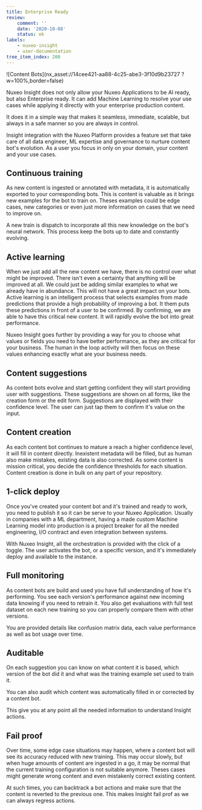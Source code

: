 ```yaml
---
title: Enterprise Ready
review:
    comment: ''
    date: '2020-10-08'
    status: ok
labels:
    - nuxeo-insight
    - user-documentation
tree_item_index: 200
---
```

![Content Bots](nx_asset://14cee421-aa88-4c25-abe3-3f10d9b23727 ?w=100%,border=false)

Nuxeo Insight does not only allow your Nuxeo Applications to be AI ready, but also Enterprise ready.
It can add Machine Learning to resolve your use cases while applying it directly with your enterprise production content.

It does it in a simple way that makes it seamless, immediate, scalable, but always in a safe manner so you are always in control.

Insight integration with the Nuxeo Platform provides a feature set that take care of all data engineer, ML expertise and governance to nurture content bot's evolution. 
As a user you focus in only on your domain, your content and your use cases.

## Continuous training ##
As new content is ingested or annotated with metadata, it is automatically exported to your corresponding bots.
This is content is valuable as it brings new examples for the bot to train on. Theses examples could be edge cases, new categories or even just more information on cases that we need to improve on.

A new train is dispatch to incorporate all this new knowledge on the bot's neural network.
This process keep the bots up to date and constantly evolving.

## Active learning ##
When we just add all the new content we have, there is no control over what might be improved. There isn't even a certainty that anything will be improved at all. We could just be adding similar examples to what we already have in abundance. This will not have a great impact on your bots.
Active learning is an intelligent process that selects examples from made predictions that provide a high probability of improving a bot. It them puts these predictions in front of a user to be confirmed.
By confirming, we are able to have this critical new content. It will rapidly evolve the bot into great performance.

Nuxeo Insight goes further by providing a way for you to choose what values or fields you need to have better performance, as they are critical for your business. The human in the loop activity will then focus on these values enhancing exactly what are your business needs.


## Content suggestions ##
As content bots evolve and start getting confident they will start providing user with suggestions.
These suggestions are shown on all forms, like the creation form or the edit form.
Suggestions are displayed with their confidence level. The user can just tap them to confirm it's value on the input.

## Content creation ##
As each content bot continues to mature a reach a higher confidence level, it will fill in content directly.
Inexistent metadata will be filled, but as human also make mistakes, existing data is also corrected.
As some content is mission critical, you decide the confidence thresholds for each situation.
Content creation is done in bulk on any part of your repository.

## 1-click deploy ##
Once you've created your content bot and it's trained and ready to work, you need to publish it so it can be serve to your Nuxeo Application.
Usually in companies with a ML department, having a made custom Machine Learning model into production is a project breaker for all the needed engineering, I/O contract and even integration between systems.

With Nuxeo Insight, all the orchestration is provided with the click of a toggle. The user activates the bot, or a specific version, and it's immediately deploy and available to the instance.

## Full monitoring ##
As content bots are build and used you have full understanding of how it's performing.
You see each version's performance against new incoming data knowing if you need to retrain it.
You also get evaluations with full test dataset on each new training so you can properly compare them with other versions.

You are provided details like confusion matrix data, each value performance as well as bot usage over time.

## Auditable ##
On each suggestion you can know on what content it is based, which version of the bot did it and what was the training example set used to train it.

You can also audit which content was automatically filled in or corrected by a content bot.

This give you at any point all the needed information to understand Insight actions.

## Fail proof ##
Over time, some edge case situations may happen, where a content bot will see its accuracy reduced with new training. This may occur slowly, but when huge amounts of content are ingested in a go, it may be normal that the current training configuration is not suitable anymore.
Theses cases might generate wrong content and even mistakenly correct existing content.

At such times, you can backtrack a bot actions and make sure that the content is reverted to the previous one. This makes Insight fail prof as we can always regress actions.


